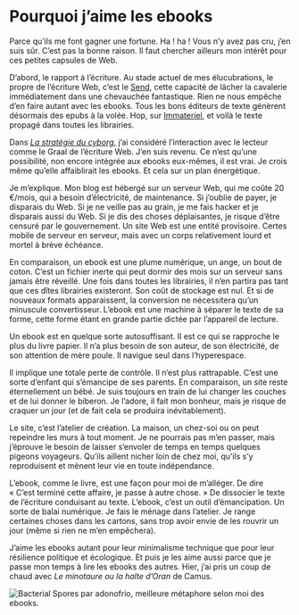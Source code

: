 # Pourquoi j’aime les ebooks

Parce qu’ils me font gagner une fortune. Ha ! ha ! Vous n’y avez pas cru, j’en suis sûr. C’est pas la bonne raison. Il faut chercher ailleurs mon intérêt pour ces petites capsules de Web.<span id="more-34355"></span>

D’abord, le rapport à l’écriture. Au stade actuel de mes élucubrations, le propre de l’écriture Web, c’est le [Send](https://tcrouzet.com/tag/send/), cette capacité de lâcher la cavalerie immédiatement dans une chevauchée fantastique. Rien ne nous empêche d’en faire autant avec les ebooks. Tous les bons éditeurs de texte génèrent désormais des epubs à la volée. Hop, sur [Immateriel](http://www.immateriel.fr/), et voilà le texte propagé dans toutes les librairies.

Dans [*La stratégie du cyborg*](https://tcrouzet.com/la-strategie-du-cyborg/), j’ai considéré l’interaction avec le lecteur comme le Graal de l’écriture Web. J’en suis revenu. Ce n’est qu’une possibilité, non encore intégrée aux ebooks eux-mêmes, il est vrai. Je crois même qu’elle affaiblirait les ebooks. Et cela sur un plan énergétique.

Je m’explique. Mon blog est hébergé sur un serveur Web, qui me coûte 20 €/mois, qui a besoin d’électricité, de maintenance. Si j’oublie de payer, je disparais du Web. Si je ne veille pas au grain, je me fais hacker et je disparais aussi du Web. Si je dis des choses déplaisantes, je risque d’être censuré par le gouvernement. Un site Web est une entité provisoire. Certes mobile de serveur en serveur, mais avec un corps relativement lourd et mortel à brève échéance.

En comparaison, un ebook est une plume numérique, un ange, un bout de coton. C’est un fichier inerte qui peut dormir des mois sur un serveur sans jamais être réveillé. Une fois dans toutes les librairies, il n’en partira pas tant que ces dîtes librairies existeront. Son coût de stockage est nul. Et si de nouveaux formats apparaissent, la conversion ne nécessitera qu’un minuscule convertisseur. L’ebook est une machine à séparer le texte de sa forme, cette forme étant en grande partie dictée par l’appareil de lecture.

Un ebook est en quelque sorte autosuffisant. Il est ce qui se rapproche le plus du livre papier. Il n’a plus besoin de son auteur, de son électricité, de son attention de mère poule. Il navigue seul dans l’hyperespace.

Il implique une totale perte de contrôle. Il n’est plus rattrapable. C’est une sorte d’enfant qui s’émancipe de ses parents. En comparaison, un site reste éternellement un bébé. Je suis toujours en train de lui changer les couches et de lui donner le biberon. Je l’adore, il fait mon bonheur, mais je risque de craquer un jour (et de fait cela se produira inévitablement).

Le site, c’est l’atelier de création. La maison, un chez-soi ou on peut repeindre les murs à tout moment. Je ne pourrais pas m’en passer, mais j’éprouve le besoin de laisser s’envoler de temps en temps quelques pigeons voyageurs. Qu’ils aillent nicher loin de chez moi, qu’ils s’y reproduisent et mènent leur vie en toute indépendance.

L’ebook, comme le livre, est une façon pour moi de m’alléger. De dire « C’est terminé cette affaire, je passe à autre chose. » De dissocier le texte de l’écriture conduisant au texte. L’ebook, c’est un outil d’émancipation. Un sorte de balai numérique. Je fais le ménage dans l’atelier. Je range certaines choses dans les cartons, sans trop avoir envie de les rouvrir un jour (même si rien ne m’en empêchera).

J’aime les ebooks autant pour leur minimalisme technique que pour leur résilience politique et écologique. Et puis je les aime aussi parce que je passe mon temps à lire les ebooks des autres. Hier, j’ai pris un coup de chaud avec *Le minotaure ou la halte d’Oran* de Camus.

![Bacterial Spores par adonofrio, meilleure métaphore selon moi des ebooks. ](https://tcrouzet.com/images_tc/2014/01/spore.jpg)